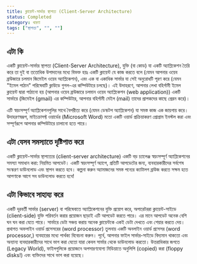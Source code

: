 ```yaml
---
title: ক্লায়েন্ট-সার্ভার স্থাপত্য (Client-Server Architecture)
status: Completed
category: ধারণা
tags: ["স্থাপত্য", "", ""]
---
```


## এটা কি

একটি ক্লায়েন্ট-সার্ভার স্থাপত্য (Client-Server Architecture), যুক্তি (বা কোড) যা একটি অ্যাপ্লিকেশন তৈরি করে তা দুই বা ততোধিক উপাদানের মধ্যে বিভক্ত হয়ঃ 
একটি ক্লায়েন্ট যে কাজ করতে বলে 
(যেমন আপনার ওয়েব ব্রাউজারে চলমান জিমেইল ওয়েব অ্যাপ্লিকেশন), 
এবং এক বা একাধিক সার্ভার যা সেই অনুরোধটি পূরণ করে 
(যেমন "ইমেল পাঠান" পরিষেবাটি ক্লাউডে গুগল-এর কম্পিউটারে চলছে)। 
এই উদাহরণে, আপনার লেখা বহির্গামী ইমেল ক্লায়েন্ট দ্বারা পাঠানো হয় (আপনার ওয়েব ব্রাউজারে চলমান ওয়েব অ্যাপ্লিকেশন (web application)) 
একটি সার্ভারে (জিমেইল (gmail) এর কম্পিউটার, আপনার বহির্গামী মেইল (mail) তাদের প্রাপকদের কাছে প্রেরন করে)।

এটি স্বয়ংসম্পূর্ণ অ্যাপ্লিকেশনগুলির সাথে বৈপরীত্য করে (যেমন ডেস্কটপ অ্যাপ্লিকেশন) যা সমস্ত কাজ এক জায়গায় করে। 
উদাহরণস্বরূপ, মাইক্রোসফ্ট ওয়ার্ডের (Microsoft Word) মতো একটি ওয়ার্ড প্রক্রিয়াকরণ প্রোগ্রাম ইনস্টল করা এবং সম্পূর্ণরূপে আপনার কম্পিউটারে চালানো হতে পারে।

## এটা যেসব সমস্যাতে দৃষ্টিপাত করে

একটি ক্লায়েন্ট-সার্ভার স্থাপত্যের (client-server architecture) একটি বড় চ্যালেঞ্জ স্বয়ংসম্পূর্ণ অ্যাপ্লিকেশনের সমস্যা সমাধান করা: নিয়মিত আপডেট। 
একটি স্বয়ংসম্পূর্ণ অ্যাপে, প্রতিটি আপডেটের জন্য, ব্যবহারকারীদের সর্বশেষ সংস্করণ ডাউনলোড এবং স্থাপন করতে হবে। 
কল্পনা করুন অ্যামাজনের সমস্ত পন্যের ক্যাটালগ  ব্রাউজ করতে সক্ষম হতে আপণাকে আগে সব ডাউনলোড করতে হবে!

## এটা কিভাবে সাহায্য করে

একটি দূরবর্তী সার্ভার (server) বা পরিষেবাতে অ্যাপ্লিকেশনের যুক্তি প্রয়োগ করে, 
অপারেটররা ক্লায়েন্ট-সাইডে (client-side) যুক্তি পরিবর্তন করার প্রয়োজন ছাড়াই এটি আপডেট করতে পারে। 
এর মানে আপডেট অনেক বেশি ঘন ঘন করা যেতে পারে। 
সার্ভারে ডেটা সঞ্চয় করায় অনেক ক্লায়েন্টকে একই ডেটা দেখতে এবং শেয়ার করতে দেয়। 
প্রথাগত অফলাইন ওয়ার্ড প্রসেসরের (word processor) তুলনায় একটি অনলাইন ওয়ার্ড প্রসেসর (word processor,) ব্যবহারের মধ্যে পার্থক্য বিবেচনা করুন। 
পূর্বে, আপনার ফাইল সার্ভার-সাইডে বিদ্যমান থাকতো এবং 
অন্যান্য ব্যবহারকারীদের সাথে ভাগ করা যেতো যারা কেবল সার্ভার থেকে ডাউনলোড করতো। 
উত্তরাধিকার জগতে (Legacy World), ফাইলগুলিকে প্রয়োজনে অপসারণযোগ্য মিডিয়াতে অনুলিপি (copied) করা (floppy disks!) এবং ব্যক্তিদের সাথে ভাগ করা হয়েছে।
